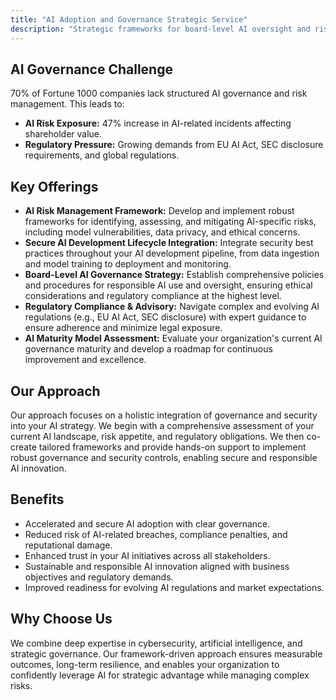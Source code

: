 ```yaml
---
title: "AI Adoption and Governance Strategic Service"
description: "Strategic frameworks for board-level AI oversight and risk management. Transform AI adoption from security blocker to business enabler with our framework-driven approach."
---
```


## AI Governance Challenge

70% of Fortune 1000 companies lack structured AI governance and risk management. This leads to:

*   **AI Risk Exposure:** 47% increase in AI-related incidents affecting shareholder value.
*   **Regulatory Pressure:** Growing demands from EU AI Act, SEC disclosure requirements, and global regulations.

## Key Offerings

*   **AI Risk Management Framework:** Develop and implement robust frameworks for identifying, assessing, and mitigating AI-specific risks, including model vulnerabilities, data privacy, and ethical concerns.
*   **Secure AI Development Lifecycle Integration:** Integrate security best practices throughout your AI development pipeline, from data ingestion and model training to deployment and monitoring.
*   **Board-Level AI Governance Strategy:** Establish comprehensive policies and procedures for responsible AI use and oversight, ensuring ethical considerations and regulatory compliance at the highest level.
*   **Regulatory Compliance & Advisory:** Navigate complex and evolving AI regulations (e.g., EU AI Act, SEC disclosure) with expert guidance to ensure adherence and minimize legal exposure.
*   **AI Maturity Model Assessment:** Evaluate your organization's current AI governance maturity and develop a roadmap for continuous improvement and excellence.

## Our Approach

Our approach focuses on a holistic integration of governance and security into your AI strategy. We begin with a comprehensive assessment of your current AI landscape, risk appetite, and regulatory obligations. We then co-create tailored frameworks and provide hands-on support to implement robust governance and security controls, enabling secure and responsible AI innovation.

## Benefits

*   Accelerated and secure AI adoption with clear governance.
*   Reduced risk of AI-related breaches, compliance penalties, and reputational damage.
*   Enhanced trust in your AI initiatives across all stakeholders.
*   Sustainable and responsible AI innovation aligned with business objectives and regulatory demands.
*   Improved readiness for evolving AI regulations and market expectations.

## Why Choose Us

We combine deep expertise in cybersecurity, artificial intelligence, and strategic governance. Our framework-driven approach ensures measurable outcomes, long-term resilience, and enables your organization to confidently leverage AI for strategic advantage while managing complex risks.